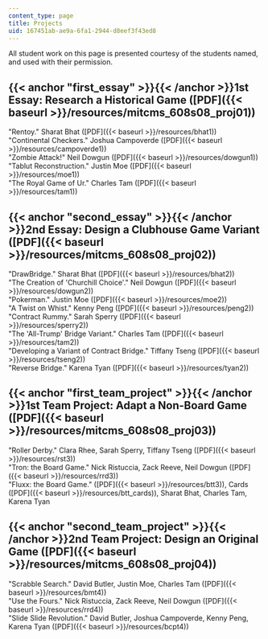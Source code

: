 ```yaml
---
content_type: page
title: Projects
uid: 167451ab-ae9a-6fa1-2944-d8eef3f43ed8
---
```


All student work on this page is presented courtesy of the students named, and used with their permission.

{{< anchor "first_essay" >}}{{< /anchor >}}1st Essay: Research a Historical Game ([PDF]({{< baseurl >}}/resources/mitcms_608s08_proj01))
----------------------------------------------------------------------------------------------------------------------------------------

"Rentoy." Sharat Bhat ([PDF]({{< baseurl >}}/resources/bhat1))  
"Continental Checkers." Joshua Campoverde ([PDF]({{< baseurl >}}/resources/campoverde1))  
"Zombie Attack!" Neil Dowgun ([PDF]({{< baseurl >}}/resources/dowgun1))  
"Tablut Reconstruction." Justin Moe ([PDF]({{< baseurl >}}/resources/moe1))  
"The Royal Game of Ur." Charles Tam ([PDF]({{< baseurl >}}/resources/tam1))

{{< anchor "second_essay" >}}{{< /anchor >}}2nd Essay: Design a Clubhouse Game Variant ([PDF]({{< baseurl >}}/resources/mitcms_608s08_proj02))
----------------------------------------------------------------------------------------------------------------------------------------------

"DrawBridge." Sharat Bhat ([PDF]({{< baseurl >}}/resources/bhat2))  
"The Creation of 'Churchill Choice'." Neil Dowgun ([PDF]({{< baseurl >}}/resources/dowgun2))  
"Pokerman." Justin Moe ([PDF]({{< baseurl >}}/resources/moe2))  
"A Twist on Whist." Kenny Peng ([PDF]({{< baseurl >}}/resources/peng2))  
"Contract Rummy." Sarah Sperry ([PDF]({{< baseurl >}}/resources/sperry2))  
"The 'All-Trump' Bridge Variant." Charles Tam ([PDF]({{< baseurl >}}/resources/tam2))  
"Developing a Variant of Contract Bridge." Tiffany Tseng ([PDF]({{< baseurl >}}/resources/tseng2))  
"Reverse Bridge." Karena Tyan ([PDF]({{< baseurl >}}/resources/tyan2))

{{< anchor "first_team_project" >}}{{< /anchor >}}1st Team Project: Adapt a Non-Board Game ([PDF]({{< baseurl >}}/resources/mitcms_608s08_proj03))
--------------------------------------------------------------------------------------------------------------------------------------------------

"Roller Derby." Clara Rhee, Sarah Sperry, Tiffany Tseng ([PDF]({{< baseurl >}}/resources/rst3))  
"Tron: the Board Game." Nick Ristuccia, Zack Reeve, Neil Dowgun ([PDF]({{< baseurl >}}/resources/rrd3))  
"Fluxx: the Board Game." ([PDF]({{< baseurl >}}/resources/btt3)), Cards ([PDF]({{< baseurl >}}/resources/btt_cards)), Sharat Bhat, Charles Tam, Karena Tyan

{{< anchor "second_team_project" >}}{{< /anchor >}}2nd Team Project: Design an Original Game ([PDF]({{< baseurl >}}/resources/mitcms_608s08_proj04))
----------------------------------------------------------------------------------------------------------------------------------------------------

"Scrabble Search." David Butler, Justin Moe, Charles Tam ([PDF]({{< baseurl >}}/resources/bmt4))  
"Use the Fours." Nick Ristuccia, Zack Reeve, Neil Dowgun ([PDF]({{< baseurl >}}/resources/rrd4))  
"Slide Slide Revolution." David Butler, Joshua Campoverde, Kenny Peng, Karena Tyan ([PDF]({{< baseurl >}}/resources/bcpt4))